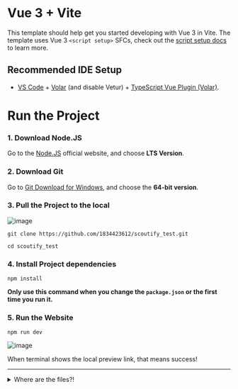 # Vue 3 + Vite

This template should help get you started developing with Vue 3 in Vite. The template uses Vue 3 `<script setup>` SFCs, check out the [script setup docs](https://v3.vuejs.org/api/sfc-script-setup.html#sfc-script-setup) to learn more.

## Recommended IDE Setup

- [VS Code](https://code.visualstudio.com/) + [Volar](https://marketplace.visualstudio.com/items?itemName=Vue.volar) (and disable Vetur) + [TypeScript Vue Plugin (Volar)](https://marketplace.visualstudio.com/items?itemName=Vue.vscode-typescript-vue-plugin).


# Run the Project
### 1. Download Node.JS

Go to the [Node.JS](https://nodejs.org/en) official website, and choose **LTS Version**.

### 2. Download Git

Go to [Git Download for Windows](https://git-scm.com/download/win), and choose the **64-bit version**.

### 3. Pull the Project to the local

![image](https://github.com/1834423612/scoutify_test/assets/49981661/69727590-8de1-4e3b-948c-aafc2f432978)

```shell
git clone https://github.com/1834423612/scoutify_test.git
```

```shell
cd scoutify_test
```

### 4. Install Project dependencies

```shell
npm install
```

**Only use this command when you change the `package.json` or the first time you run it.**

### 5. Run the Website

```shell
npm run dev
```

![image](https://github.com/1834423612/scoutify_test/assets/49981661/024ad2e1-fb38-4a6b-ae44-f100bdc683c4)

When terminal shows the local preview link, that means success!

----

<details>
  <summary> Where are the files?!</summary>
  <h3>The default page</h3>
  
  ![image](https://github.com/1834423612/scoutify_test/assets/49981661/6517e928-5fec-4b16-b3a5-4da2db546eaa)
  
  At path: <code>/src/views/index.vue</code>


  <h3>The components locate</h3>

  ![image](https://github.com/1834423612/scoutify_test/assets/49981661/76a5d4eb-3042-4d03-b94e-0b3375cb2f2c)

  In order to facilitate the later maintenance of components, the relevant functional codes are stored in the <code>/src/components/</code> directory.

  <b>Make sure after you create the new components, import those into the index.vue!!!</b>

  #### Example import code:

```vue
    <template>
      ...
      <div>
      <!-- Import the components -->
      <!-- Same as your import name -->
        <YourComponentsName />
      </div>
      ...
    </template>
    
    <script>
    import YourComponentsName from '../components/first-func.vue';
    
    export default {
      components: {
        YourComponentsName // Register This component, the same name when you import
      }
    };
    </script>

```
----
</details>

